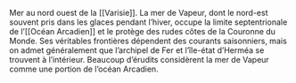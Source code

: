 Mer au nord ouest de la [[Varisie]].
La mer de Vapeur, dont le nord-est souvent pris dans les glaces pendant l’hiver, occupe la limite septentrionale de l’[[Océan Arcadien]] et le protège des rudes côtes de la Couronne du Monde. Ses véritables frontières dépendent des courants saisonniers, mais on admet généralement que l’archipel de Fer et l’île-état d’Herméa se trouvent à l’intérieur.
Beaucoup d’érudits considèrent la mer de Vapeur comme une portion de l’océan Arcadien.